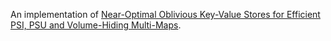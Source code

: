 An implementation of [Near-Optimal Oblivious Key-Value Stores for Efficient PSI, PSU and Volume-Hiding Multi-Maps](https://eprint.iacr.org/2023/903.pdf).

